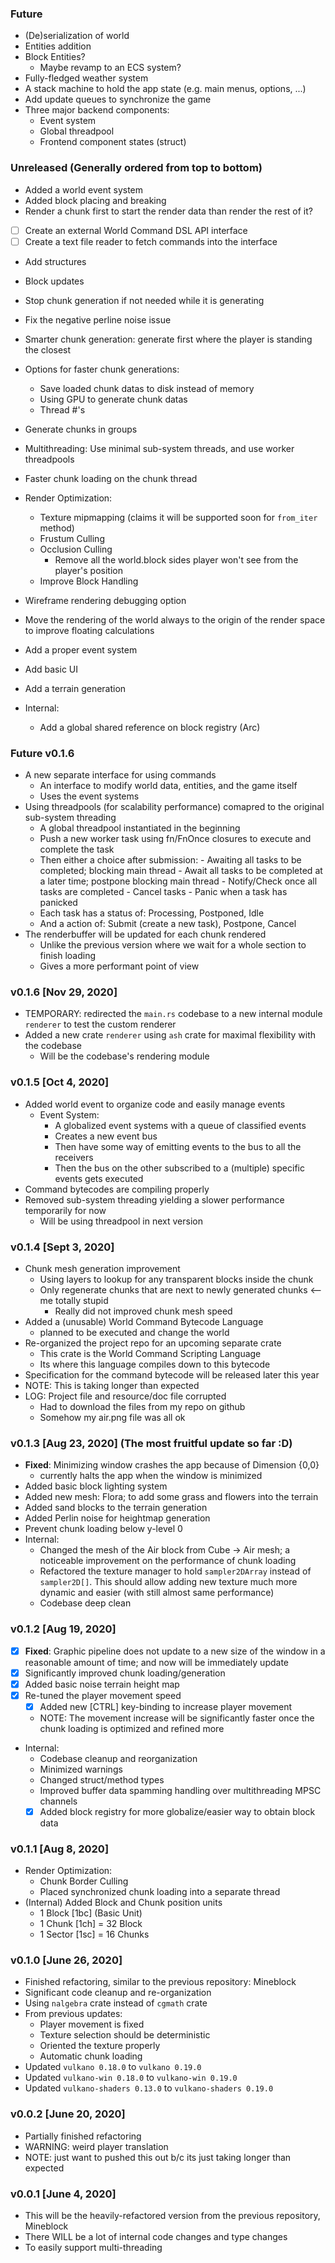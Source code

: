 ### Future
* (De)serialization of world
* Entities addition
* Block Entities?
    * Maybe revamp to an ECS system?
* Fully-fledged weather system
* A stack machine to hold the app state (e.g. main menus, options, ...)
* Add update queues to synchronize the game
* Three major backend components:
    * Event system
    * Global threadpool
    * Frontend component states (struct)

### Unreleased (Generally ordered from top to bottom)
- Added a world event system
- Added block placing and breaking
- Render a chunk first to start the render data than render the rest of it?

* [ ] Create an external World Command DSL API interface
* [ ] Create a text file reader to fetch commands into the interface

* Add structures
* Block updates
* Stop chunk generation if not needed while it is generating
* Fix the negative perline noise issue
* Smarter chunk generation: generate first where the player is standing the closest
* Options for faster chunk generations:
    * Save loaded chunk datas to disk instead of memory
    * Using GPU to generate chunk datas
    * Thread #'s
* Generate chunks in groups

* Multithreading: Use minimal sub-system threads, and use worker threadpools

* Faster chunk loading on the chunk thread
* Render Optimization:
    * Texture mipmapping (claims it will be supported soon for `from_iter` method)
    * Frustum Culling
    * Occlusion Culling
        * Remove all the world.block sides player won't see from the player's position
    * Improve Block Handling
* Wireframe rendering debugging option
* Move the rendering of the world always to the origin of the render space
 to improve floating calculations
* Add a proper event system
* Add basic UI
* Add a terrain generation
* Internal:
    * Add a global shared reference on block registry (Arc<T>)

### Future v0.1.6
* A new separate interface for using commands
    * An interface to modify world data, entities, and the game itself
    * Uses the event systems
* Using threadpools (for scalability performance) comapred to the original sub-system threading
    - A global threadpool instantiated in the beginning
    - Push a new worker task using fn/FnOnce closures to execute and complete the task
    - Then either a choice after submission: 
            - Awaiting all tasks to be completed; blocking main thread
            - Await all tasks to be completed at a later time; postpone blocking main thread
            - Notify/Check once all tasks are completed
            - Cancel tasks
            - Panic when a task has panicked
     - Each task has a status of: Processing, Postponed, Idle
     - And a action of: Submit (create a new task), Postpone, Cancel
* The renderbuffer will be updated for each chunk rendered
    * Unlike the previous version where we wait for a whole section to finish loading
    * Gives a more performant point of view
    
### v0.1.6 [Nov 29, 2020]
* TEMPORARY: redirected the `main.rs` codebase to a new internal module `renderer` to test the custom renderer
* Added a new crate `renderer` using `ash` crate for maximal flexibility with the codebase
    * Will be the codebase's rendering module

### v0.1.5 [Oct 4, 2020]
* Added world event to organize code and easily manage events
    * Event System:
        - A globalized event systems with a queue of classified events
        - Creates a new event bus
        - Then have some way of emitting events to the bus to all the receivers
        - Then the bus on the other subscribed to a (multiple) specific events gets executed
* Command bytecodes are compiling properly
* Removed sub-system threading yielding a slower performance temporarily for now
    * Will be using threadpool in next version

### v0.1.4 [Sept 3, 2020]
* Chunk mesh generation improvement
    * Using layers to lookup for any transparent blocks inside the chunk
    * Only regenerate chunks that are next to newly generated chunks <-- me totally stupid
        * Really did not improved chunk mesh speed
* Added a (unusable) World Command Bytecode Language
    * planned to be executed and change the world
* Re-organized the project repo for an upcoming separate crate
    * This crate is the World Command Scripting Language
    * Its where this language compiles down to this bytecode
* Specification for the command bytecode will be released later this year
* NOTE: This is taking longer than expected
* LOG: Project file and resource/doc file corrupted
    * Had to download the files from my repo on github
    * Somehow my air.png file was all ok
    
### v0.1.3 [Aug 23, 2020] (The most fruitful update so far :D)
* __Fixed__: Minimizing window crashes the app because of Dimension {0,0}
    * currently halts the app when the window is minimized
* Added basic block lighting system
* Added new mesh: Flora; to add some grass and flowers into the terrain
* Added sand blocks to the terrain generation
* Added Perlin noise for heightmap generation
* Prevent chunk loading below y-level 0
* Internal:
    * Changed the mesh of the Air block from Cube -> Air mesh; a noticeable
     improvement on the performance of chunk loading
    * Refactored the texture manager to hold `sampler2DArray` instead of `sampler2D[]`.
    This should allow adding new texture much more dynamic and easier (with still almost same performance)
    * Codebase deep clean
    
### v0.1.2 [Aug 19, 2020]
* [x] __Fixed__: Graphic pipeline does not update to a new size of the window in a reasonable amount of time; and now will be immediately update
* [X] Significantly improved chunk loading/generation
* [X] Added basic noise terrain height map
* [x] Re-tuned the player movement speed
    * [x] Added new [CTRL] key-binding to increase player movement
    * NOTE: The movement increase will be significantly faster once the chunk loading is optimized and refined more
* Internal:
    * Codebase cleanup and reorganization
    * Minimized warnings
    * Changed struct/method types
    * Improved buffer data spamming handling over multithreading MPSC channels
    * [X] Added block registry for more globalize/easier way to obtain block data

### v0.1.1 [Aug 8, 2020]
* Render Optimization:
    * Chunk Border Culling
    * Placed synchronized chunk loading into a separate thread
* (Internal) Added Block and Chunk position units
    * 1 Block [1bc] (Basic Unit)
    * 1 Chunk [1ch] = 32 Block
    * 1 Sector [1sc] = 16 Chunks

### v0.1.0 [June 26, 2020]
* Finished refactoring, similar to the previous repository: Mineblock
* Significant code cleanup and re-organization
* Using `nalgebra` crate instead of `cgmath` crate
* From previous updates:
    * Player movement is fixed
    * Texture selection should be deterministic
    * Oriented the texture properly
    * Automatic chunk loading
* Updated `vulkano 0.18.0` to `vulkano 0.19.0`
* Updated `vulkano-win 0.18.0` to `vulkano-win 0.19.0`
* Updated `vulkano-shaders 0.13.0` to `vulkano-shaders 0.19.0`

### v0.0.2 [June 20, 2020]
* Partially finished refactoring
* WARNING: weird player translation
* NOTE: just want to pushed this out b/c its just taking longer than expected

### v0.0.1 [June 4, 2020]
* This will be the heavily-refactored version from the previous repository, Mineblock
* There WILL be a lot of internal code changes and type changes
* To easily support multi-threading

